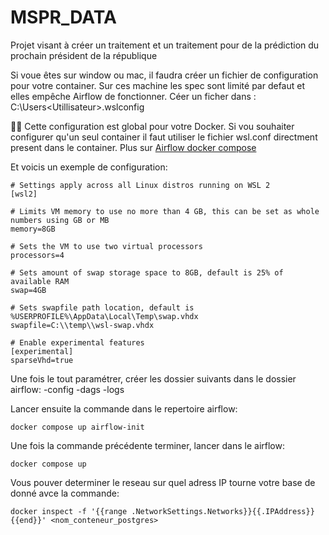 # MSPR_DATA
Projet visant à créer un traitement et un traitement pour de la prédiction du prochain président de la république

Si voue êtes sur window ou mac, il faudra créer un fichier de configuration pour votre container.
Sur ces machine les spec sont limité par defaut et elles empêche Airflow de fonctionner.
Céer un ficher dans : C:\Users\<Utillisateur>\.wslconfig

🚨🚨 Cette configuration est global pour votre Docker. Si vou souhaiter configurer qu'un seul container il faut utiliser le fichier wsl.conf directment present dans le container. Plus sur [Airflow docker compose](https://learn.microsoft.com/en-us/windows/wsl/wsl-config#wslconf)

Et voicis un exemple de configuration:
```bash:
# Settings apply across all Linux distros running on WSL 2
[wsl2]

# Limits VM memory to use no more than 4 GB, this can be set as whole numbers using GB or MB
memory=8GB

# Sets the VM to use two virtual processors
processors=4

# Sets amount of swap storage space to 8GB, default is 25% of available RAM
swap=4GB

# Sets swapfile path location, default is %USERPROFILE%\AppData\Local\Temp\swap.vhdx
swapfile=C:\\temp\\wsl-swap.vhdx

# Enable experimental features
[experimental]
sparseVhd=true
```

Une fois le tout paramétrer, créer les dossier suivants dans le dossier airflow:
-config
-dags
-logs

Lancer ensuite la commande dans le repertoire airflow:
```
docker compose up airflow-init
```

Une fois la commande précédente terminer, lancer dans le airflow:
```
docker compose up
```

Vous pouver determiner le reseau sur quel adress IP tourne votre base de donné avce la commande:
```
docker inspect -f '{{range .NetworkSettings.Networks}}{{.IPAddress}}{{end}}' <nom_conteneur_postgres>
```

